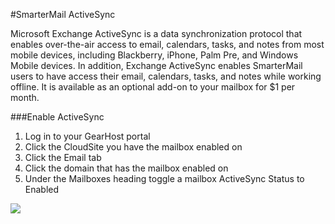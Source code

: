 #SmarterMail ActiveSync

Microsoft Exchange ActiveSync is a data synchronization protocol that enables over-the-air access to email, calendars, tasks, and notes from most mobile devices, including Blackberry, iPhone, Palm Pre, and Windows Mobile devices. In addition, Exchange ActiveSync enables SmarterMail users to have access their email, calendars, tasks, and notes while working offline. It is available as an optional add-on to your mailbox for $1 per month.

###Enable ActiveSync
1. Log in to your GearHost portal
2. Click the CloudSite you have the mailbox enabled on
3. Click the Email tab
4. Click the domain that has the mailbox enabled on
5. Under the Mailboxes heading toggle a mailbox ActiveSync Status to Enabled

![](https://raw.githubusercontent.com/GearHost/docs/master/Images/activesync.png)